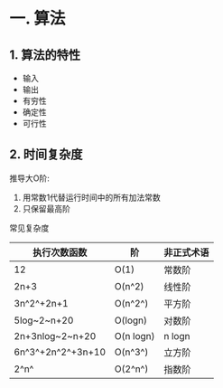 # 一. 算法

## 1. 算法的特性

- 输入
- 输出
- 有穷性
- 确定性
- 可行性



## 2. 时间复杂度

推导大O阶:

1. 用常数1代替运行时间中的所有加法常数
2. 只保留最高阶



常见复杂度

| 执行次数函数      | 阶        | 非正式术语 |
| ----------------- | --------- | ---------- |
| 12                | O(1)      | 常数阶     |
| 2n+3              | O(n^2)    | 线性阶     |
| 3n^2^+2n+1        | O(n^2^)   | 平方阶     |
| 5log~2~n+20       | O(logn)   | 对数阶     |
| 2n+3nlog~2~n+20   | O(n logn) | n logn     |
| 6n^3^+2n^2^+3n+10 | O(n^3^)   | 立方阶     |
| 2^n^              | O(2^n^)   | 指数阶     |

